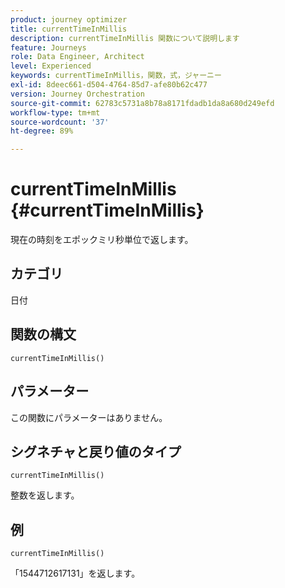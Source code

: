 ```yaml
---
product: journey optimizer
title: currentTimeInMillis
description: currentTimeInMillis 関数について説明します
feature: Journeys
role: Data Engineer, Architect
level: Experienced
keywords: currentTimeInMillis，関数，式，ジャーニー
exl-id: 8deec661-d504-4764-85d7-afe80b62c477
version: Journey Orchestration
source-git-commit: 62783c5731a8b78a8171fdadb1da8a680d249efd
workflow-type: tm+mt
source-wordcount: '37'
ht-degree: 89%

---
```


# currentTimeInMillis {#currentTimeInMillis}

現在の時刻をエポックミリ秒単位で返します。

## カテゴリ

日付

## 関数の構文

`currentTimeInMillis()`

## パラメーター

この関数にパラメーターはありません。

## シグネチャと戻り値のタイプ

`currentTimeInMillis()`

整数を返します。

## 例

`currentTimeInMillis()`

「1544712617131」を返します。
